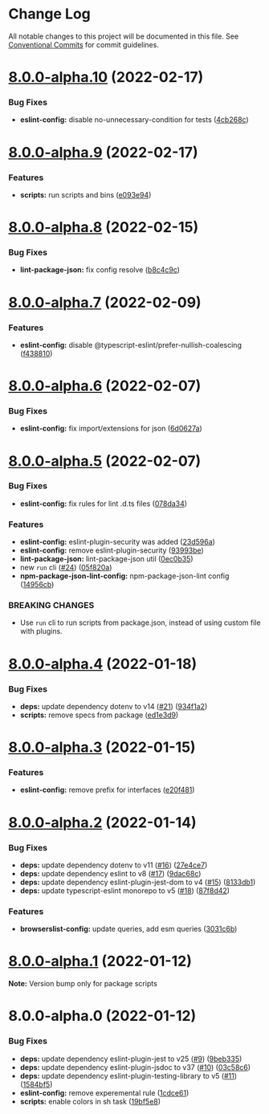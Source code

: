 # Change Log

All notable changes to this project will be documented in this file.
See [Conventional Commits](https://conventionalcommits.org) for commit guidelines.

# [8.0.0-alpha.10](https://github.com/TrigenSoftware/scripts/compare/v8.0.0-alpha.9...v8.0.0-alpha.10) (2022-02-17)


### Bug Fixes

* **eslint-config:** disable no-unnecessary-condition for tests ([4cb268c](https://github.com/TrigenSoftware/scripts/commit/4cb268cd93ad3823c4dbced552388bec59685b59))





# [8.0.0-alpha.9](https://github.com/TrigenSoftware/scripts/compare/v8.0.0-alpha.8...v8.0.0-alpha.9) (2022-02-17)


### Features

* **scripts:** run scripts and bins ([e093e94](https://github.com/TrigenSoftware/scripts/commit/e093e94e83db0faa3bc73aef9630735d76303224))





# [8.0.0-alpha.8](https://github.com/TrigenSoftware/scripts/compare/v8.0.0-alpha.7...v8.0.0-alpha.8) (2022-02-15)


### Bug Fixes

* **lint-package-json:** fix config resolve ([b8c4c9c](https://github.com/TrigenSoftware/scripts/commit/b8c4c9c51516719e4c347abc27cba2e39d464e23))





# [8.0.0-alpha.7](https://github.com/TrigenSoftware/scripts/compare/v8.0.0-alpha.6...v8.0.0-alpha.7) (2022-02-09)


### Features

* **eslint-config:** disable @typescript-eslint/prefer-nullish-coalescing ([f438810](https://github.com/TrigenSoftware/scripts/commit/f4388109e6edf609ce6d0eaaef7d6c262d702488))





# [8.0.0-alpha.6](https://github.com/TrigenSoftware/scripts/compare/v8.0.0-alpha.5...v8.0.0-alpha.6) (2022-02-07)


### Bug Fixes

* **eslint-config:** fix import/extensions for json ([6d0627a](https://github.com/TrigenSoftware/scripts/commit/6d0627a858674d68fe183737c206c1109fd0d900))





# [8.0.0-alpha.5](https://github.com/TrigenSoftware/scripts/compare/v8.0.0-alpha.4...v8.0.0-alpha.5) (2022-02-07)


### Bug Fixes

* **eslint-config:** fix rules for lint .d.ts files ([078da34](https://github.com/TrigenSoftware/scripts/commit/078da34146d17b111cea6c75cbd6dc0e782be24f))


### Features

* **eslint-config:** eslint-plugin-security was added ([23d596a](https://github.com/TrigenSoftware/scripts/commit/23d596a44f58292595e71f74d5c5e140f5bf77b2))
* **eslint-config:** remove eslint-plugin-security ([93993be](https://github.com/TrigenSoftware/scripts/commit/93993bec7448a7d226999bef07fd282d35877f84))
* **lint-package-json:** lint-package-json util ([0ec0b35](https://github.com/TrigenSoftware/scripts/commit/0ec0b35321a7b2281cc69f08afcf7a6770d6025f))
* new `run` cli ([#24](https://github.com/TrigenSoftware/scripts/issues/24)) ([05f820a](https://github.com/TrigenSoftware/scripts/commit/05f820a6396b5f57ab2b645de71d4b2f7f9c58cf))
* **npm-package-json-lint-config:** npm-package-json-lint config ([14956cb](https://github.com/TrigenSoftware/scripts/commit/14956cb391ed70888d3ceb0a42ae317d269e4863))


### BREAKING CHANGES

* Use `run` cli to run scripts from package.json, instead of using custom file with
plugins.





# [8.0.0-alpha.4](https://github.com/TrigenSoftware/scripts/compare/v8.0.0-alpha.3...v8.0.0-alpha.4) (2022-01-18)


### Bug Fixes

* **deps:** update dependency dotenv to v14 ([#21](https://github.com/TrigenSoftware/scripts/issues/21)) ([934f1a2](https://github.com/TrigenSoftware/scripts/commit/934f1a2f1fdd3035db1ab6916fafaad076e44190))
* **scripts:** remove specs from package ([ed1e3d9](https://github.com/TrigenSoftware/scripts/commit/ed1e3d9b20d0cd9c912a46d8cef443882e1f93e5))





# [8.0.0-alpha.3](https://github.com/TrigenSoftware/scripts/compare/v8.0.0-alpha.2...v8.0.0-alpha.3) (2022-01-15)


### Features

* **eslint-config:** remove prefix for interfaces ([e20f481](https://github.com/TrigenSoftware/scripts/commit/e20f481c2c4995592e416b3571e364ea864a6f78))





# [8.0.0-alpha.2](https://github.com/TrigenSoftware/scripts/compare/v8.0.0-alpha.1...v8.0.0-alpha.2) (2022-01-14)


### Bug Fixes

* **deps:** update dependency dotenv to v11 ([#16](https://github.com/TrigenSoftware/scripts/issues/16)) ([27e4ce7](https://github.com/TrigenSoftware/scripts/commit/27e4ce7414f6d50fec9fe363238d771cf49b4cd7))
* **deps:** update dependency eslint to v8 ([#17](https://github.com/TrigenSoftware/scripts/issues/17)) ([9dac68c](https://github.com/TrigenSoftware/scripts/commit/9dac68c423a53a53f6ccbd5c19905cdb851b6ea5))
* **deps:** update dependency eslint-plugin-jest-dom to v4 ([#15](https://github.com/TrigenSoftware/scripts/issues/15)) ([8133db1](https://github.com/TrigenSoftware/scripts/commit/8133db151811134b8fc2a22df5efd63bb8d51387))
* **deps:** update typescript-eslint monorepo to v5 ([#18](https://github.com/TrigenSoftware/scripts/issues/18)) ([87f8d42](https://github.com/TrigenSoftware/scripts/commit/87f8d42f749665b8df0daa1c1631b9ac9ca57048))


### Features

* **browserslist-config:** update queries, add esm queries ([3031c6b](https://github.com/TrigenSoftware/scripts/commit/3031c6b322330be57654bdebc1012bddc20e7972))





# [8.0.0-alpha.1](https://github.com/TrigenSoftware/scripts/compare/v8.0.0-alpha.0...v8.0.0-alpha.1) (2022-01-12)

**Note:** Version bump only for package scripts





# 8.0.0-alpha.0 (2022-01-12)


### Bug Fixes

* **deps:** update dependency eslint-plugin-jest to v25 ([#9](https://github.com/TrigenSoftware/scripts/issues/9)) ([9beb335](https://github.com/TrigenSoftware/scripts/commit/9beb3357361683b4cf72b728c4b3c6c0c7abbbbe))
* **deps:** update dependency eslint-plugin-jsdoc to v37 ([#10](https://github.com/TrigenSoftware/scripts/issues/10)) ([03c58c6](https://github.com/TrigenSoftware/scripts/commit/03c58c6d43e4df6bacd9ee531c6eb97c1c67dd12))
* **deps:** update dependency eslint-plugin-testing-library to v5 ([#11](https://github.com/TrigenSoftware/scripts/issues/11)) ([1584bf5](https://github.com/TrigenSoftware/scripts/commit/1584bf586bf0072b8bac37b47ad967a89dc18e37))
* **eslint-config:** remove experemental rule ([1cdce61](https://github.com/TrigenSoftware/scripts/commit/1cdce61d9ccf715ded3307cd27a359bf2ae8405a))
* **scripts:** enable colors in sh task ([19bf5e8](https://github.com/TrigenSoftware/scripts/commit/19bf5e82a7c39f4c165add7688c5788424d71b17))
